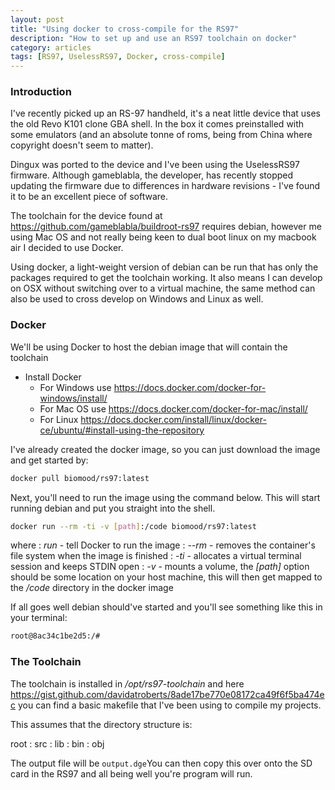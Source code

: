 ```yaml
---
layout: post
title: "Using docker to cross-compile for the RS97"
description: "How to set up and use an RS97 toolchain on docker"
category: articles
tags: [RS97, UselessRS97, Docker, cross-compile]
---
```


### Introduction
I've recently picked up an RS-97 handheld, it's a neat little device that uses the old Revo K101 clone GBA shell. In the box it comes preinstalled with some emulators (and an absolute tonne of roms, being from China where copyright doesn't seem to matter). 

Dingux was ported to the device and I've been using the UselessRS97 firmware. Although gameblabla, the developer, has recently stopped updating the firmware due to differences in hardware revisions - I've found it to be an excellent piece of software.

The toolchain for the device found at <https://github.com/gameblabla/buildroot-rs97> requires debian, however me using Mac OS and not really being keen to dual boot linux on my macbook air I decided to use Docker.

Using docker, a light-weight version of debian can be run that has only the packages required to get the toolchain working. It also means I can develop on OSX without switching over to a virtual machine, the same method can also be used to cross develop on Windows and Linux as well.

### Docker
We'll be using Docker to host the debian image that will contain the toolchain

* Install Docker
    * For Windows use <https://docs.docker.com/docker-for-windows/install/>
    * For Mac OS use <https://docs.docker.com/docker-for-mac/install/>
    * For Linux <https://docs.docker.com/install/linux/docker-ce/ubuntu/#install-using-the-repository>

I've already created the docker image, so you can just download the image and get started by:

~~~ bash
docker pull biomood/rs97:latest
~~~

Next, you'll need to run the image using the command below. This will start running debian and put you straight into the shell.

~~~ bash
docker run --rm -ti -v [path]:/code biomood/rs97:latest
~~~

where
: _run_ - tell Docker to run the image
: _--rm_ - removes the container's file system when the image is finished
: _-ti_ - allocates a virtual terminal session and keeps STDIN open
: _-v_ - mounts a volume, the _[path]_ option should be some location on your host machine, this will then get mapped to the _/code_ directory in the docker image

If all goes well debian should've started and you'll see something like this in your terminal:

~~~ bash
root@8ac34c1be2d5:/#
~~~

### The Toolchain
The toolchain is installed in _/opt/rs97-toolchain_ and here <https://gist.github.com/davidatroberts/8ade17be770e08172ca49f6f5ba474ec> you can find a basic makefile that I've been using to compile my projects. 

This assumes that the directory structure is:

root
: src
: lib
: bin
: obj

The output file will be `output.dge`You can then copy this over onto the SD card in the RS97 and all being well you're program will run.
